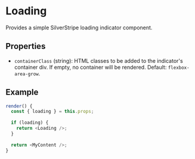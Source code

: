 # Loading

Provides a simple SilverStripe loading indicator component.

## Properties

 * `containerClass` (string): HTML classes to be added to the indicator's container div. If empty, no container will
   be rendered. Default: `flexbox-area-grow`.

## Example

```js
render() {
  const { loading } = this.props;
  
  if (loading) {
    return <Loading />;
  }
  
  return <MyContent />;
}
```
